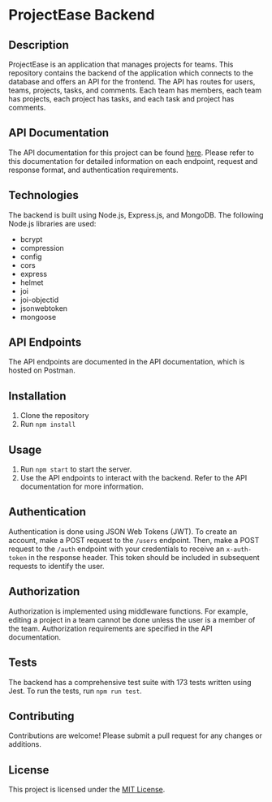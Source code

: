 # ProjectEase Backend

## Description

ProjectEase is an application that manages projects for teams. This repository contains the backend of the application which connects to the database and offers an API for the frontend. The API has routes for users, teams, projects, tasks, and comments. Each team has members, each team has projects, each project has tasks, and each task and project has comments.

## API Documentation

The API documentation for this project can be found [here](https://example.com/api-docs). Please refer to this documentation for detailed information on each endpoint, request and response format, and authentication requirements.

## Technologies

The backend is built using Node.js, Express.js, and MongoDB. The following Node.js libraries are used:

- bcrypt
- compression
- config
- cors
- express
- helmet
- joi
- joi-objectid
- jsonwebtoken
- mongoose

## API Endpoints

The API endpoints are documented in the API documentation, which is hosted on Postman.

## Installation

1. Clone the repository
2. Run `npm install`

## Usage

1. Run `npm start` to start the server.
2. Use the API endpoints to interact with the backend. Refer to the API documentation for more information.

## Authentication

Authentication is done using JSON Web Tokens (JWT). To create an account, make a POST request to the `/users` endpoint. Then, make a POST request to the `/auth` endpoint with your credentials to receive an `x-auth-token` in the response header. This token should be included in subsequent requests to identify the user.

## Authorization

Authorization is implemented using middleware functions. For example, editing a project in a team cannot be done unless the user is a member of the team. Authorization requirements are specified in the API documentation.

## Tests

The backend has a comprehensive test suite with 173 tests written using Jest. To run the tests, run `npm run test`.

## Contributing

Contributions are welcome! Please submit a pull request for any changes or additions.

## License

This project is licensed under the [MIT License](https://opensource.org/licenses/MIT).
